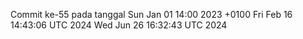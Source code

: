 Commit ke-55 pada tanggal Sun Jan 01 14:00 2023 +0100
Fri Feb 16 14:43:06 UTC 2024
Wed Jun 26 16:32:43 UTC 2024

